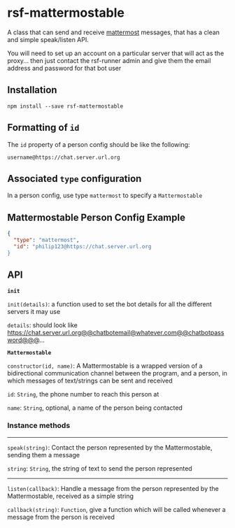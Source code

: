 # rsf-mattermostable

A class that can send and receive [mattermost](https://mattermost.com/) messages,
that has a clean and simple speak/listen API.

You will need to set up an account on a particular server that will act as the proxy...
then just contact the rsf-runner admin and give them the email address and password for that bot user

## Installation
`npm install --save rsf-mattermostable`

## Formatting of `id`

The `id` property of a person config should be like the following:

`username@https://chat.server.url.org`

## Associated `type` configuration

In a person config, use type `mattermost` to specify a `Mattermostable`

## Mattermostable Person Config Example

```json
{
  "type": "mattermost",
  "id": "philip123@https://chat.server.url.org
}
```

## API

__`init`__

`init(details)`: a function used to set the bot details for all the different servers it may use

`details`: should look like https://chat.server.url.org@@chatbotemail@whatever.com@@chatbotpassword@@@...

__`Mattermostable`__

`constructor(id, name)`: A Mattermostable is a wrapped version of a bidirectional communication channel between the program, and a person, in which messages of text/strings can be sent and received

`id`: `String`, the phone number to reach this person at

`name`: `String`, optional, a name of the person being contacted

### __Instance methods__
___

`speak(string)`: Contact the person represented by the Mattermostable, sending them a message

`string`: `String`, the string of text to send the person represented

___

`listen(callback)`: Handle a message from the person represented by the Mattermostable, received as a simple string

`callback(string)`: `Function`, give a function which will be called whenever a message from the person is received
